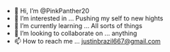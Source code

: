 - 👋 Hi, I’m @PinkPanther20
- 👀 I’m interested in ... Pushing my self to new hights
- 🌱 I’m currently learning ... All sorts of things
- 💞️ I’m looking to collaborate on ... anything 
- 📫 How to reach me ... justinbrazil667@gmail.com

<!---
PinkPanther20/PinkPanther20 is a ✨ special ✨ repository because its `README.md` (this file) appears on your GitHub profile.
You can click the Preview link to take a look at your changes.
--->
